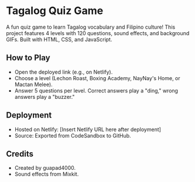# Tagalog Quiz Game

A fun quiz game to learn Tagalog vocabulary and Filipino culture! This project features 4 levels with 120 questions, sound effects, and background GIFs. Built with HTML, CSS, and JavaScript.

## How to Play
- Open the deployed link (e.g., on Netlify).
- Choose a level (Lechon Roast, Boxing Academy, NayNay's Home, or Mactan Melee).
- Answer 5 questions per level. Correct answers play a "ding," wrong answers play a "buzzer."

## Deployment
- Hosted on Netlify: [Insert Netlify URL here after deployment]
- Source: Exported from CodeSandbox to GitHub.

## Credits
- Created by guapad4000.
- Sound effects from Mixkit.
